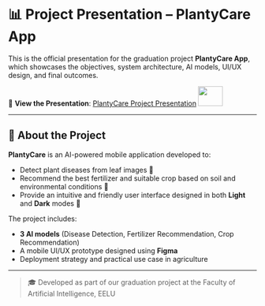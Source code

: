 # 📊 Project Presentation – PlantyCare App

This is the official presentation for the graduation project **PlantyCare App**, which showcases the objectives, system architecture, AI models, UI/UX design, and final outcomes.

🎥 **View the Presentation**: [PlantyCare Project Presentation](https://www.canva.com/design/DAGp8T4X8nE/C4VIfUW29tNf2Nqe_vMv1Q/edit?utm_content=DAGp8T4X8nE&utm_campaign=designshare&utm_medium=link2&utm_source=sharebutton) <img src="https://media.giphy.com/media/mBYkXvLxkHZFmqBHIC/giphy.gif" width="50" height="40"/>

---

## 📝 About the Project

**PlantyCare** is an AI-powered mobile application developed to:
- Detect plant diseases from leaf images 🌿
- Recommend the best fertilizer and suitable crop based on soil and environmental conditions 🌱
- Provide an intuitive and friendly user interface designed in both **Light** and **Dark** modes 🎨

The project includes:
- **3 AI models** (Disease Detection, Fertilizer Recommendation, Crop Recommendation)
- A mobile UI/UX prototype designed using **Figma**
- Deployment strategy and practical use case in agriculture

---

> 🎓 Developed as part of our graduation project at the Faculty of Artificial Intelligence, EELU
